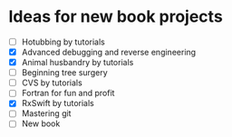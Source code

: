 # Ideas for new book projects

- [ ] Hotubbing by tutorials
- [x] Advanced debugging and reverse engineering
- [x] Animal husbandry by tutorials
- [ ] Beginning tree surgery
- [ ] CVS by tutorials
- [ ] Fortran for fun and profit
- [x] RxSwift by tutorials
- [ ] Mastering git
- [ ] New book
